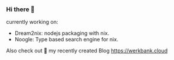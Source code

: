 ### Hi there 👋

currently working on:

- Dream2nix: nodejs packaging with nix.
- Noogle: Type based search engine for nix.

Also check out 🔭 my recently created Blog https://werkbank.cloud


<!--
**hsjobeki/hsjobeki** is a ✨ _special_ ✨ repository because its `README.md` (this file) appears on your GitHub profile.

Here are some ideas to get you started:

-  I’m currently working on ...
- 🌱 I’m currently learning ...
- 👯 I’m looking to collaborate on ...
- 🤔 I’m looking for help with ...
- 💬 Ask me about ...
- 📫 How to reach me: ...
- 😄 Pronouns: ...
- ⚡ Fun fact: ...
-->
